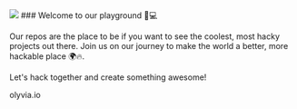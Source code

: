 

<img src="https://olyvia.io/img/olyvialabs-logo.svg"/>
### Welcome to our playground 🤘💻

Our repos are the place to be if you want to see the coolest, most hacky projects out there. 
Join us on our journey to make the world a better, more hackable place 🌍🔥.

Let's hack together and create something awesome! 

olyvia.io

